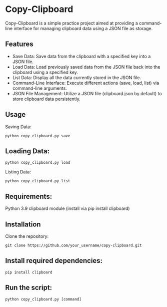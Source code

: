 # Copy-Clipboard
Copy-Clipboard is a simple practice project aimed at providing a command-line interface for managing clipboard data using a JSON file as storage.

## Features
- Save Data: Save data from the clipboard with a specified key into a JSON file.
- Load Data: Load previously saved data from the JSON file back into the clipboard using a specified key.
- List Data: Display all the data currently stored in the JSON file.
- Command-Line Interface: Execute different actions (save, load, list) via command-line arguments.
- JSON File Management: Utilize a JSON file (clipboard.json by default) to store clipboard data persistently.

## Usage
Saving Data:

```
python copy_clipboard.py save
```

## Loading Data:

```
python copy_clipboard.py load
```


Listing Data:
```
python copy_clipboard.py list
```

## Requirements:
Python 3.9
clipboard module (install via pip install clipboard)

## Installation
Clone the repository:

```
git clone https://github.com/your_username/copy-clipboard.git
```

## Install required dependencies:

```
pip install clipboard
```

## Run the script:

```
python copy_clipboard.py [command]
```
